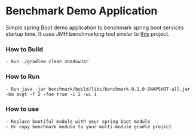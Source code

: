 # Benchmark Demo Application

Simple spring Boot demo application to benchmark spring boot services startup time. 
It uses JMH benchmarking tool similar to [this](https://github.com/dsyer/spring-boot-startup-bench) project.

### How to Build
    - Run ./gradlew clean shadowJar
    
### How to Run
    - Run java -jar benchmark/build/libs/benchmark-0.1.0-SNAPSHOT-all.jar -bm avgt -f 2 -foe true -i 2 -wi 1   
       
### How to use
    - Replace bootiful module with your spring boot module
    - Or copy benchmark module to your multi-module gradle project